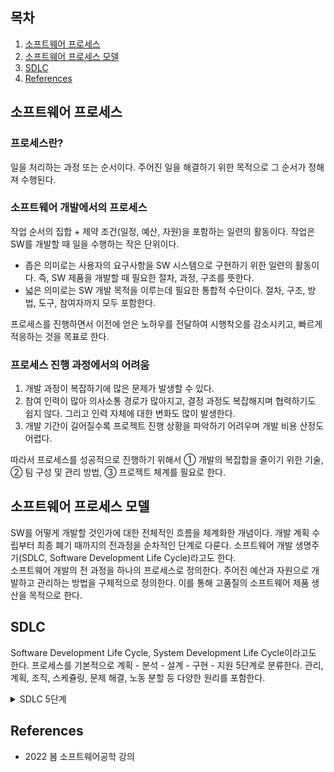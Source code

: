 ## 목차

1. [소프트웨어 프로세스](#소프트웨어-프로세스)
2. [소프트웨어 프로세스 모델](#소프트웨어-프로세스-모델)
3. [SDLC](#sdlc)
4. [References](#references)

## 소프트웨어 프로세스  
### 프로세스란?
일을 처리하는 과정 또는 순서이다. 주어진 일을 해결하기 위한 목적으로 그 순서가 정해져 수행된다. 

### 소프트웨어 개발에서의 프로세스
작업 순서의 집합 + 제약 조건(일정, 예산, 자원)을 포함하는 일련의 활동이다. 작업은 SW를 개발할 때 일을 수행하는 작은 단위이다.
+ 좁은 의미로는 사용자의 요구사항을 SW 시스템으로 구현하기 위한 일련의 활동이다. 즉, SW 제품을 개발할 때 필요한 절차, 과정, 구조를 뜻한다.
+ 넓은 의미로는 SW 개발 목적을 이루는데 필요한 통합적 수단이다. 절차, 구조, 방법, 도구, 참여자까지 모두 포함한다.

프로세스를 진행하면서 이전에 얻은 노하우를 전달하여 시행착오를 감소시키고, 빠르게 적응하는 것을 목표로 한다.

### 프로세스 진행 과정에서의 어려움
1. 개발 과정이 복잡하기에 많은 문제가 발생할 수 있다. 
2. 참여 인력이 많아 의사소통 경로가 많아지고, 결정 과정도 복잡해지며 협력하기도 쉽지 않다. 그리고 인력 자체에 대한 변화도 많이 발생한다.
3. 개발 기간이 길어질수록 프로젝트 진행 상황을 파악하기 어려우며 개발 비용 산정도 어렵다.

따라서 프로세스를 성공적으로 진행하기 위해서 ① 개발의 복잡합을 줄이기 위한 기술, ② 팀 구성 및 관리 방법, ③ 프로젝트 체계를 필요로 한다.

## 소프트웨어 프로세스 모델
SW를 어떻게 개발할 것인가에 대한 전체적인 흐름을 체계화한 개념이다. 개발 계획 수립부터 최종 폐기 때까지의 전과정을 순차적인 단계로 다룬다. 소프트웨어 개발 생명주기(SDLC, Software Development Life Cycle)라고도 한다. \
소프트웨어 개발의 전 과정을 하나의 프로세스로 정의한다. 주어진 예산과 자원으로 개발하고 관리하는 방법을 구체적으로 정의한다. 이를 통해 고품질의 소프트웨어 제품 생산을 목적으로 한다.

## SDLC
Software Development Life Cycle, System Development Life Cycle이라고도 한다. 프로세스를 기본적으로 계획 - 분석 - 설계 - 구현 - 지원 5단계로 분류한다. 관리, 계획, 조직, 스케쥴링, 문제 해결, 노동 분할 등 다양한 원리를 포함한다.

<details><summary> SDLC 5단계 </summary>

### 계획단계
새로운 시스템의 범위를 확인하고 프로젝트를 계획한다.
1. 문제를 정의한다.
    + 새로운 시스템의 주요 사용을 확인한다.
2. 프로젝트 스케쥴을 생산한다.
3. 프로젝트 인원을 선발한다.
4. 프로젝트 실행 가능성을 확인한다.
    + 재정적, 기술적, 스케쥴 가능성을 조사한다.
5. 프로젝트를 시작한다.

전체 계획은 상위 경영자에게 재검토된다. 이후 기금과 프로젝트 멤버가 할당되고 사무실, 개발 툴과 같은 필요한 자원을 획득한다.

### 분석단계
사용자 필요를 이해하고 요구사항을 발견한다.
1. 정보를 수집한다.
    + 문제 영역에 대하여 가능한 많은 것을 듣기 위해서 사용자와 만난다. 그리고 관련 절차, 비즈니스 규칙에 대한 기존 문서를 읽는다.
2. 시스템 요구사항을 정의한다.
3. 시스템 요구사항을 발견하기 위한 프로토타입 구축한다.
4. 각 요구사항의 우선순위를 따진다.
5. 요구사항을 해결하기 위한 대안을 생성하고 평가한다.
    + 자체 제작, 패키지 구입, 외주 개발 중 선택한다.
6. 경영자와 함께 추천안을 평가한다.

### 설계단계
솔루션 시스템을 설계한다.
1. 네트워크 설계
2. 애플리케이션 아키텍처 설계
3. 사용자 인터페이스 설계
4. 시스템 인터페이스 설계
    + 새로운 정보 시스템은 다른 기존의 시스템고 통신해야한다. 따라서 통신 연결을 정확하게 정의한다.
5. 데이터베이스 설계
6. 상세 설계를 위한 프로토타입을 구축한다.
    + 제안된 설계의 정확성과 실행 가능성을 검증한다.
7. 시스템 제어 설계
    + 시스템과 연관된 위험과 보안을 평가하고, 정보 및 조직의 자산을 보호하기 위한 적합한 메커니즘을 설계한다.

### 구현단계
새로운 시스템을 구축하고, 테스트한 뒤 설치한다.
1. 소프트웨어 컴포넌트들을 구축한다.
2. 소프트웨어를 테스트한다.
    + 시스템이 실제로 작동하는지와 사용자의 필요를 만족하는지를 중점적으로 확인한다.
3. 시스템에서 요구하는 형태로 데이터를 변환한다.
4. 시스템을 문서화하여 사용자가 시스템을 시작할 수 있도록 안내한다.
5. 시스템을 설치한다.

### 지원단계
시스템이 설치 된 이후에 실행중인 시스템을 생산성 있게 유지하는 단계이다.
1. 시스템을 유지보수한다.
    + 소프트웨어의 모든 가능한 조합을 테스트하지 못하기 때문에 에러가 발생한다. 이러한 에러를 고치고 요구사항에 대한 작은 조정을 지속적으로 진행한다.
2. 시스템을 개선한다.
3. 기술적인 문제가 있는 사용자를 지원하기 위한 시스템을 구축한다.

</details>

## References
* 2022 봄 소프트웨어공학 강의